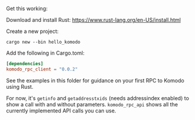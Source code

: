 Get this working:

Download and install Rust: https://www.rust-lang.org/en-US/install.html

Create a new project:

```
cargo new --bin hello_komodo
```

Add the following in Cargo.toml:

```toml
[dependencies]
komodo_rpc_client = "0.0.2"
```

See the examples in this folder for guidance on your first RPC to Komodo using Rust.

For now, it's `getinfo` and `getaddresstxids` (needs addressindex enabled) to show a call with and without parameters.
`komodo_rpc_api` shows all the currently implemented API calls you can use.

